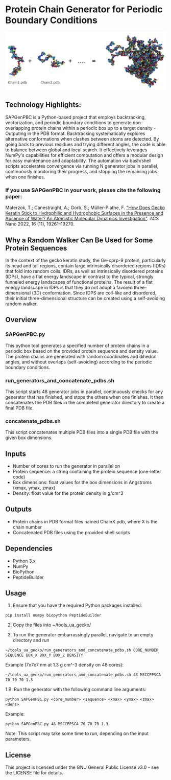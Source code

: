 # Protein Chain Generator for Periodic Boundary Conditions

![SAPGen](SAPGen.jpg?raw=true "SAPGen")

## Technology Highlights:
SAPGenPBC is a Python-based project that employs backtracking, vectorization, and periodic boundary conditions to generate non-overlapping protein chains within a periodic box up to a target density - Outputing in the PDB format. Backtracking systematically explores alternative conformations when clashes between atoms are detected. By going back to previous residues and trying different angles, the code is able to balance between global and local search. It effectively leverages NumPy's capabilities for efficient computation and offers a modular design for easy maintenance and adaptability. 
The automation via bash/shell scripts accelerates convergence via running N generator jobs in parallel, continuously monitoring their progress, and stopping the remaining jobs when one finishes. 

### If you use SAPGenPBC in your work, please cite the following paper:

Materzok, T.; Canestraight, A.; Gorb, S.; Müller-Plathe, F. ["How Does Gecko Keratin Stick to Hydrophilic and Hydrophobic Surfaces in the Presence and Absence of Water? An Atomistic Molecular Dynamics Investigation"](https://doi.org/10.1021/acsnano.2c08627). ACS Nano 2022, 16 (11), 19261–19270.


## Why a Random Walker Can Be Used for Some Protein Sequences

In the context of the gecko keratin study, the Ge-cprp-9 protein, particularly its head and tail regions, contain large intrinsically disordered regions (IDRs) that fold into random coils. IDRs, as well as intrinsically disordered proteins (IDPs), have a flat energy landscape in contrast to the typical, strongly funneled energy landscapes of functional proteins. The result of a flat energy landscape in IDPs is that they do not adopt a favored three-dimensional (3D) conformation. Since IDPS are coil-like and disordered, their initial three-dimensional structure can be created using a self-avoiding random walker.

## Overview

### SAPGenPBC.py

This python tool generates a specified number of protein chains in a periodic box based on the provided protein sequence and density value. The protein chains are generated with random coordinates and dihedral angles, and without overlaps (self-avoiding) according to the periodic boundary conditions.

### run_generators_and_concatenate_pdbs.sh

This script starts 48 generator jobs in parallel, continuously checks for any generator that has finished, and stops the others when one finishes. It then concatenates the PDB files in the completed generator directory to create a final PDB file.

### concatenate_pdbs.sh

This script concatenates multiple PDB files into a single PDB file with the given box dimensions.

## Inputs

- Number of cores to run the generator in parallel on
- Protein sequence: a string containing the protein sequence (one-letter code)
- Box dimensions: float values for the box dimensions in Angstroms (xmax, ymax, zmax)
- Density: float value for the protein density in g/cm^3

## Outputs

- Protein chains in PDB format files named ChainX.pdb, where X is the chain number
- Concatenated PDB files using the provided shell scripts

## Dependencies

- Python 3.x
- NumPy
- BioPython
- PeptideBuilder

## Usage

1. Ensure that you have the required Python packages installed:

```
pip install numpy biopython PeptideBuilder
```

2. Copy the files into ~/tools_ua_gecko/

3. To run the generator embarrassingly parallel, navigate to an empty directory and run

```
~/tools_ua_gecko/run_generators_and_concatenate_pdbs.sh CORE_NUMBER SEQUENCE BOX_X BOX_Y BOX_Z DENSITY
```

Example (7x7x7 nm at 1.3 g cm^-3 density on 48 cores):
```
~/tools_ua_gecko/run_generators_and_concatenate_pdbs.sh 48 MSCCPPSCA 70 70 70 1.3
```

1.B. Run the generator with the following command line arguments:

```
python SAPGenPBC.py <core_number> <sequence> <xmax> <ymax> <zmax> <dens>
```

Example:

```
python SAPGenPBC.py 48 MSCCPPSCA 70 70 70 1.3
```

Note: This script may take some time to run, depending on the input parameters.

## License

This project is licensed under the GNU General Public License v3.0 - see the LICENSE file for details.    
